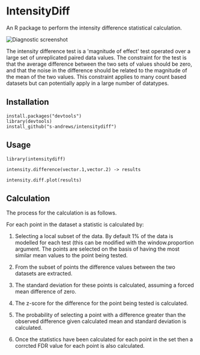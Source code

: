 # IntensityDiff
An R package to perform the intensity difference statistical calculation.

![Diagnostic screenshot](https://raw.githubusercontent.com/s-andrews/intensitydiff/master/man/diagnostic_plots.png)

The intensity difference test is a 'magnitude of effect' test operated over a large set of unreplicated paired data values.  The constraint for the test is that the average difference between the two sets of values should be zero, and that the noise in the difference should be related to the magnitude of the mean of the two values.  This constraint applies to many count based datasets but can potentially apply in a large number of datatypes.

## Installation
```
install.packages("devtools")
library(devtools)
install_github("s-andrews/intensitydiff")
```

## Usage
```
library(intensitydiff)

intensity.difference(vector.1,vector.2) -> results

intensity.diff.plot(results)
```

## Calculation
The process for the calculation is as follows.

For each point in the dataset a statistic is calculated by:

1. Selecting a local subset of the data.  By default 1% of the data is modelled for each test (this can be modified with the window.proportion argument.  The points are selected on the basis of having the most similar mean values to the point being tested.

2. From the subset of points the difference values between the two datasets are extracted.

3. The standard deviation for these points is calculated, assuming a forced mean difference of zero.

4. The z-score for the difference for the point being tested is calculated.

5. The probability of selecting a point with a difference greater than the observed difference given calculated mean and standard deviation is calculated.
   
6. Once the statistics have been calculated for each point in the set then a corrcted FDR value for each point is also calculated.


